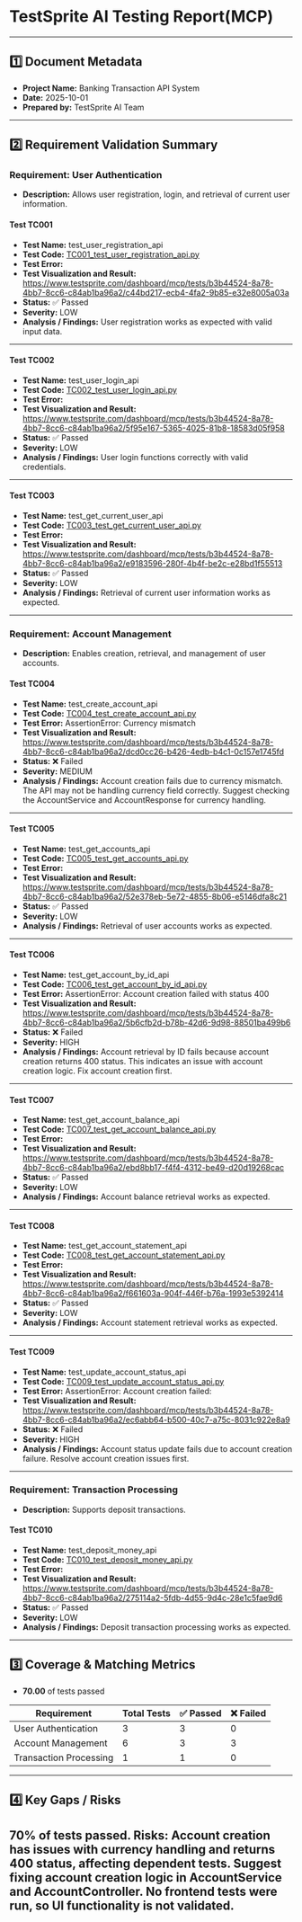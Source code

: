 # TestSprite AI Testing Report(MCP)

---

## 1️⃣ Document Metadata
- **Project Name:** Banking Transaction API System
- **Date:** 2025-10-01
- **Prepared by:** TestSprite AI Team

---

## 2️⃣ Requirement Validation Summary

### Requirement: User Authentication
- **Description:** Allows user registration, login, and retrieval of current user information.

#### Test TC001
- **Test Name:** test_user_registration_api
- **Test Code:** [TC001_test_user_registration_api.py](./TC001_test_user_registration_api.py)
- **Test Error:**
- **Test Visualization and Result:** https://www.testsprite.com/dashboard/mcp/tests/b3b44524-8a78-4bb7-8cc6-c84ab1ba96a2/c44bd217-ecb4-4fa2-9b85-e32e8005a03a
- **Status:** ✅ Passed
- **Severity:** LOW
- **Analysis / Findings:** User registration works as expected with valid input data.
---

#### Test TC002
- **Test Name:** test_user_login_api
- **Test Code:** [TC002_test_user_login_api.py](./TC002_test_user_login_api.py)
- **Test Error:**
- **Test Visualization and Result:** https://www.testsprite.com/dashboard/mcp/tests/b3b44524-8a78-4bb7-8cc6-c84ab1ba96a2/5f95e167-5365-4025-81b8-18583d05f958
- **Status:** ✅ Passed
- **Severity:** LOW
- **Analysis / Findings:** User login functions correctly with valid credentials.
---

#### Test TC003
- **Test Name:** test_get_current_user_api
- **Test Code:** [TC003_test_get_current_user_api.py](./TC003_test_get_current_user_api.py)
- **Test Error:**
- **Test Visualization and Result:** https://www.testsprite.com/dashboard/mcp/tests/b3b44524-8a78-4bb7-8cc6-c84ab1ba96a2/e9183596-280f-4b4f-be2c-e28bd1f55513
- **Status:** ✅ Passed
- **Severity:** LOW
- **Analysis / Findings:** Retrieval of current user information works as expected.
---

### Requirement: Account Management
- **Description:** Enables creation, retrieval, and management of user accounts.

#### Test TC004
- **Test Name:** test_create_account_api
- **Test Code:** [TC004_test_create_account_api.py](./TC004_test_create_account_api.py)
- **Test Error:** AssertionError: Currency mismatch
- **Test Visualization and Result:** https://www.testsprite.com/dashboard/mcp/tests/b3b44524-8a78-4bb7-8cc6-c84ab1ba96a2/dcd0cc26-b426-4edb-b4c1-0c157e1745fd
- **Status:** ❌ Failed
- **Severity:** MEDIUM
- **Analysis / Findings:** Account creation fails due to currency mismatch. The API may not be handling currency field correctly. Suggest checking the AccountService and AccountResponse for currency handling.
---

#### Test TC005
- **Test Name:** test_get_accounts_api
- **Test Code:** [TC005_test_get_accounts_api.py](./TC005_test_get_accounts_api.py)
- **Test Error:**
- **Test Visualization and Result:** https://www.testsprite.com/dashboard/mcp/tests/b3b44524-8a78-4bb7-8cc6-c84ab1ba96a2/52e378eb-5e72-4855-8b06-e5146dfa8c21
- **Status:** ✅ Passed
- **Severity:** LOW
- **Analysis / Findings:** Retrieval of user accounts works as expected.
---

#### Test TC006
- **Test Name:** test_get_account_by_id_api
- **Test Code:** [TC006_test_get_account_by_id_api.py](./TC006_test_get_account_by_id_api.py)
- **Test Error:** AssertionError: Account creation failed with status 400
- **Test Visualization and Result:** https://www.testsprite.com/dashboard/mcp/tests/b3b44524-8a78-4bb7-8cc6-c84ab1ba96a2/5b6cfb2d-b78b-42d6-9d98-88501ba499b6
- **Status:** ❌ Failed
- **Severity:** HIGH
- **Analysis / Findings:** Account retrieval by ID fails because account creation returns 400 status. This indicates an issue with account creation logic. Fix account creation first.
---

#### Test TC007
- **Test Name:** test_get_account_balance_api
- **Test Code:** [TC007_test_get_account_balance_api.py](./TC007_test_get_account_balance_api.py)
- **Test Error:**
- **Test Visualization and Result:** https://www.testsprite.com/dashboard/mcp/tests/b3b44524-8a78-4bb7-8cc6-c84ab1ba96a2/ebd8bb17-f4f4-4312-be49-d20d19268cac
- **Status:** ✅ Passed
- **Severity:** LOW
- **Analysis / Findings:** Account balance retrieval works as expected.
---

#### Test TC008
- **Test Name:** test_get_account_statement_api
- **Test Code:** [TC008_test_get_account_statement_api.py](./TC008_test_get_account_statement_api.py)
- **Test Error:**
- **Test Visualization and Result:** https://www.testsprite.com/dashboard/mcp/tests/b3b44524-8a78-4bb7-8cc6-c84ab1ba96a2/f661603a-904f-446f-b76a-1993e5392414
- **Status:** ✅ Passed
- **Severity:** LOW
- **Analysis / Findings:** Account statement retrieval works as expected.
---

#### Test TC009
- **Test Name:** test_update_account_status_api
- **Test Code:** [TC009_test_update_account_status_api.py](./TC009_test_update_account_status_api.py)
- **Test Error:** AssertionError: Account creation failed:
- **Test Visualization and Result:** https://www.testsprite.com/dashboard/mcp/tests/b3b44524-8a78-4bb7-8cc6-c84ab1ba96a2/ec6abb64-b500-40c7-a75c-8031c922e8a9
- **Status:** ❌ Failed
- **Severity:** HIGH
- **Analysis / Findings:** Account status update fails due to account creation failure. Resolve account creation issues first.
---

### Requirement: Transaction Processing
- **Description:** Supports deposit transactions.

#### Test TC010
- **Test Name:** test_deposit_money_api
- **Test Code:** [TC010_test_deposit_money_api.py](./TC010_test_deposit_money_api.py)
- **Test Error:**
- **Test Visualization and Result:** https://www.testsprite.com/dashboard/mcp/tests/b3b44524-8a78-4bb7-8cc6-c84ab1ba96a2/275114a2-5fdb-4d55-9d4c-28e1c5fae9d6
- **Status:** ✅ Passed
- **Severity:** LOW
- **Analysis / Findings:** Deposit transaction processing works as expected.
---

## 3️⃣ Coverage & Matching Metrics

- **70.00** of tests passed

| Requirement        | Total Tests | ✅ Passed | ❌ Failed  |
|--------------------|-------------|-----------|------------|
| User Authentication| 3           | 3         | 0          |
| Account Management | 6           | 3         | 3          |
| Transaction Processing| 1         | 1         | 0          |
---

## 4️⃣ Key Gaps / Risks
70% of tests passed. Risks: Account creation has issues with currency handling and returns 400 status, affecting dependent tests. Suggest fixing account creation logic in AccountService and AccountController. No frontend tests were run, so UI functionality is not validated.
---